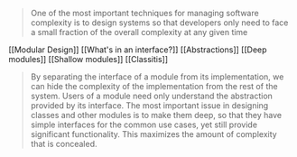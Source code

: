 > One of the most important techniques for managing software complexity is to design systems so that developers only need to face a small fraction of the overall complexity at any given time

[[Modular Design]]
[[What's in an interface?]]
[[Abstractions]]
[[Deep modules]]
[[Shallow modules]]
[[Classitis]]

> By separating the interface of a module from its implementation, we can hide the complexity of the implementation from the rest of the system. Users of a module need only understand the abstraction provided by its interface. The most important issue in designing classes and other modules is to make them deep, so that they have simple interfaces for the common use cases, yet still provide significant functionality. This maximizes the amount of complexity that is concealed.